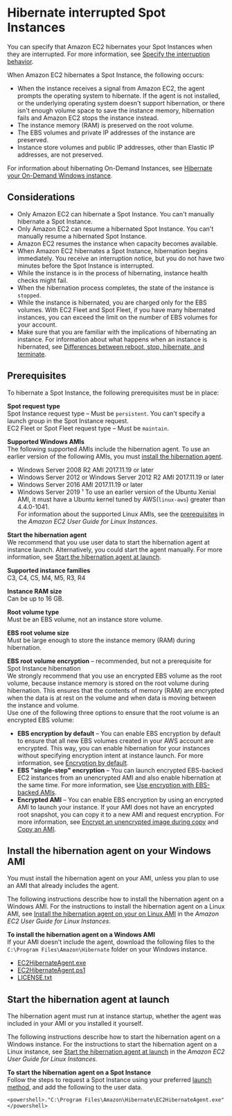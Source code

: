 # Hibernate interrupted Spot Instances<a name="hibernate-spot-instances"></a>

You can specify that Amazon EC2 hibernates your Spot Instances when they are interrupted\. For more information, see [Specify the interruption behavior](interruption-behavior.md#specifying-spot-interruption-behavior)\.

When Amazon EC2 hibernates a Spot Instance, the following occurs:
+ When the instance receives a signal from Amazon EC2, the agent prompts the operating system to hibernate\. If the agent is not installed, or the underlying operating system doesn't support hibernation, or there isn't enough volume space to save the instance memory, hibernation fails and Amazon EC2 stops the instance instead\.
+ The instance memory \(RAM\) is preserved on the root volume\.
+ The EBS volumes and private IP addresses of the instance are preserved\.
+ Instance store volumes and public IP addresses, other than Elastic IP addresses, are not preserved\. 

For information about hibernating On\-Demand Instances, see [Hibernate your On\-Demand Windows instance](Hibernate.md)\.

## Considerations<a name="hibernate-interrupted-spot-instances-considerations"></a>
+ Only Amazon EC2 can hibernate a Spot Instance\. You can't manually hibernate a Spot Instance\.
+ Only Amazon EC2 can resume a hibernated Spot Instance\. You can't manually resume a hibernated Spot Instance\.
+ Amazon EC2 resumes the instance when capacity becomes available\.
+ When Amazon EC2 hibernates a Spot Instance, hibernation begins immediately\. You receive an interruption notice, but you do not have two minutes before the Spot Instance is interrupted\.
+ While the instance is in the process of hibernating, instance health checks might fail\.
+ When the hibernation process completes, the state of the instance is `stopped`\.
+ While the instance is hibernated, you are charged only for the EBS volumes\. With EC2 Fleet and Spot Fleet, if you have many hibernated instances, you can exceed the limit on the number of EBS volumes for your account\.
+ Make sure that you are familiar with the implications of hibernating an instance\. For information about what happens when an instance is hibernated, see [Differences between reboot, stop, hibernate, and terminate](ec2-instance-lifecycle.md#lifecycle-differences)\.

## Prerequisites<a name="spot-instance-hibernation-prerequisites"></a>

To hibernate a Spot Instance, the following prerequisites must be in place:

**Spot request type**  
Spot Instance request type – Must be `persistent`\. You can't specify a launch group in the Spot Instance request\.  
EC2 Fleet or Spot Fleet request type – Must be `maintain`\.

**Supported Windows AMIs**  
The following supported AMIs include the hibernation agent\. To use an earlier version of the following AMIs, you must [install the hibernation agent](#install-spot-instance-hibernation-agent)\.  
+ Windows Server 2008 R2 AMI 2017\.11\.19 or later
+ Windows Server 2012 or Windows Server 2012 R2 AMI 2017\.11\.19 or later
+ Windows Server 2016 AMI 2017\.11\.19 or later
+ Windows Server 2019
¹ To use an earlier version of the Ubuntu Xenial AMI, it must have a Ubuntu kernel tuned by AWS\(`linux-aws`\) greater than 4\.4\.0\-1041\.  
For information about the supported Linux AMIs, see the [prerequisites](https://docs.aws.amazon.com/AWSEC2/latest/UserGuide/hibernate-spot-instances.html#spot-instance-hibernation-prerequisites) in the *Amazon EC2 User Guide for Linux Instances*\.

**Start the hibernation agent**  
We recommend that you use user data to start the hibernation agent at instance launch\. Alternatively, you could start the agent manually\. For more information, see [Start the hibernation agent at launch](#start-spot-instance-hibernation-agent)\.

**Supported instance families**  
C3, C4, C5, M4, M5, R3, R4

**Instance RAM size**  
Can be up to 16 GB\.

**Root volume type**  
Must be an EBS volume, not an instance store volume\.

**EBS root volume size**  
Must be large enough to store the instance memory \(RAM\) during hibernation\.

**EBS root volume encryption** – recommended, but not a prerequisite for Spot Instance hibernation  
We strongly recommend that you use an encrypted EBS volume as the root volume, because instance memory is stored on the root volume during hibernation\. This ensures that the contents of memory \(RAM\) are encrypted when the data is at rest on the volume and when data is moving between the instance and volume\.  
Use one of the following three options to ensure that the root volume is an encrypted EBS volume:  
+ **EBS encryption by default** – You can enable EBS encryption by default to ensure that all new EBS volumes created in your AWS account are encrypted\. This way, you can enable hibernation for your instances without specifying encryption intent at instance launch\. For more information, see [Encryption by default](EBSEncryption.md#encryption-by-default)\.
+ **EBS "single\-step" encryption** – You can launch encrypted EBS\-backed EC2 instances from an unencrypted AMI and also enable hibernation at the same time\. For more information, see [Use encryption with EBS\-backed AMIs](AMIEncryption.md)\.
+ **Encrypted AMI** – You can enable EBS encryption by using an encrypted AMI to launch your instance\. If your AMI does not have an encrypted root snapshot, you can copy it to a new AMI and request encryption\. For more information, see [Encrypt an unencrypted image during copy](AMIEncryption.md#copy-unencrypted-to-encrypted) and [Copy an AMI](CopyingAMIs.md#ami-copy-steps)\. 

## Install the hibernation agent on your Windows AMI<a name="install-spot-instance-hibernation-agent"></a>

You must install the hibernation agent on your AMI, unless you plan to use an AMI that already includes the agent\. 

The following instructions describe how to install the hibernation agent on a Windows AMI\. For the instructions to install the hibernation agent on a Linux AMI, see [Install the hibernation agent on your on Linux AMI](https://docs.aws.amazon.com/AWSEC2/latest/UserGuide/hibernate-spot-instances.html#install-spot-instance-hibernation-agent) in the *Amazon EC2 User Guide for Linux Instances*\.

**To install the hibernation agent on a Windows AMI**  
If your AMI doesn't include the agent, download the following files to the `C:\Program Files\Amazon\Hibernate` folder on your Windows instance\.
+ [EC2HibernateAgent\.exe](https://ec2-hibernate-downloads.s3.amazonaws.com/HibernateAgent/latest/windows/EC2HibernateAgent.exe)
+ [EC2HibernateAgent\.ps1](https://ec2-hibernate-downloads.s3.amazonaws.com/HibernateAgent/latest/windows/EC2HibernateAgent.ps1)
+ [LICENSE\.txt](https://ec2-hibernate-downloads.s3.amazonaws.com/HibernateAgent/latest/windows/LICENSE.txt)

## Start the hibernation agent at launch<a name="start-spot-instance-hibernation-agent"></a>

The hibernation agent must run at instance startup, whether the agent was included in your AMI or you installed it yourself\.

The following instructions describe how to start the hibernation agent on a Windows instance\. For the instructions to start the hibernation agent on a Linux instance, see [Start the hibernation agent at launch](https://docs.aws.amazon.com/AWSEC2/latest/UserGuide/hibernate-spot-instances.html#start-spot-instance-hibernation-agent) in the *Amazon EC2 User Guide for Linux Instances*\.

**To start the hibernation agent on a Spot Instance**  
Follow the steps to request a Spot Instance using your preferred [launch method](LaunchingAndUsingInstances.md), and add the following to the user data\.

```
<powershell>."C:\Program Files\Amazon\Hibernate\EC2HibernateAgent.exe"</powershell>
```